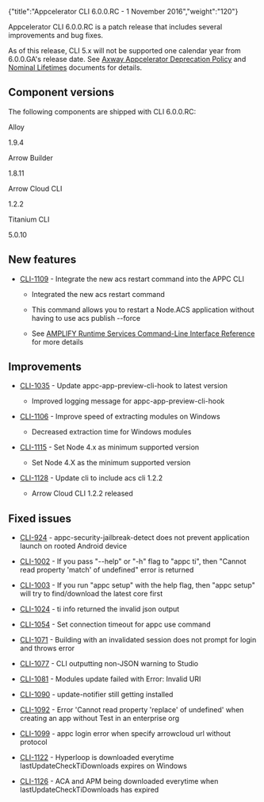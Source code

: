 {"title":"Appcelerator CLI 6.0.0.RC - 1 November 2016","weight":"120"} 

Appcelerator CLI 6.0.0.RC is a patch release that includes several improvements and bug fixes.

As of this release, CLI 5.x will not be supported one calendar year from 6.0.0.GA's release date. See [Axway Appcelerator Deprecation Policy](/docs/appc/AMPLIFY_Appcelerator_Services_Overview/Axway_Appcelerator_Deprecation_Policy/) and [Nominal Lifetimes](/docs/appc/AMPLIFY_Appcelerator_Services_Overview/Axway_Appcelerator_Product_Lifecycle/#NominalLifetimes) documents for details.

## Component versions

The following components are shipped with CLI 6.0.0.RC:

Alloy

1.9.4

Arrow Builder

1.8.11

Arrow Cloud CLI

1.2.2

Titanium CLI

5.0.10

## New features

*   [CLI-1109](https://jira.appcelerator.org/browse/CLI-1109) - Integrate the new acs restart command into the APPC CLI
    
    *   Integrated the new acs restart command
        
    *   This command allows you to restart a Node.ACS application without having to use acs publish --force
        
    *   See [AMPLIFY Runtime Services Command-Line Interface Reference](/docs/appc/Axway_API_Builder/AMPLIFY_Runtime_Services/AMPLIFY_Runtime_Services_Guide/AMPLIFY_Runtime_Services_Command-Line_Interface_Reference/) for more details
        

## Improvements

*   [CLI-1035](https://jira.appcelerator.org/browse/CLI-1035) - Update appc-app-preview-cli-hook to latest version
    
    *   Improved logging message for appc-app-preview-cli-hook
        
*   [CLI-1106](https://jira.appcelerator.org/browse/CLI-1106) - Improve speed of extracting modules on Windows
    
    *   Decreased extraction time for Windows modules
        
*   [CLI-1115](https://jira.appcelerator.org/browse/CLI-1115) - Set Node 4.x as minimum supported version
    
    *   Set Node 4.X as the minimum supported version
        
*   [CLI-1128](https://jira.appcelerator.org/browse/CLI-1128) - Update cli to include acs cli 1.2.2
    
    *   Arrow Cloud CLI 1.2.2 released
        

## Fixed issues

*   [CLI-924](https://jira.appcelerator.org/browse/CLI-924) - appc-security-jailbreak-detect does not prevent application launch on rooted Android device
    
*   [CLI-1002](https://jira.appcelerator.org/browse/CLI-1002) - If you pass "--help" or "-h" flag to "appc ti", then "Cannot read property 'match' of undefined" error is returned
    
*   [CLI-1003](https://jira.appcelerator.org/browse/CLI-1003) - If you run "appc setup" with the help flag, then "appc setup" will try to find/download the latest core first
    
*   [CLI-1024](https://jira.appcelerator.org/browse/CLI-1024) - ti info returned the invalid json output
    
*   [CLI-1054](https://jira.appcelerator.org/browse/CLI-1054) - Set connection timeout for appc use command
    
*   [CLI-1071](https://jira.appcelerator.org/browse/CLI-1071) - Building with an invalidated session does not prompt for login and throws error
    
*   [CLI-1077](https://jira.appcelerator.org/browse/CLI-1077) - CLI outputting non-JSON warning to Studio
    
*   [CLI-1081](https://jira.appcelerator.org/browse/CLI-1081) - Modules update failed with Error: Invalid URI
    
*   [CLI-1090](https://jira.appcelerator.org/browse/CLI-1090) - update-notifier still getting installed
    
*   [CLI-1092](https://jira.appcelerator.org/browse/CLI-1092) - Error 'Cannot read property 'replace' of undefined' when creating an app without Test in an enterprise org
    
*   [CLI-1099](https://jira.appcelerator.org/browse/CLI-1099) - appc login error when specify arrowcloud url without protocol
    
*   [CLI-1122](https://jira.appcelerator.org/browse/CLI-1122) - Hyperloop is downloaded everytime lastUpdateCheckTiDownloads expires on Windows
    
*   [CLI-1126](https://jira.appcelerator.org/browse/CLI-1126) - ACA and APM being downloaded everytime when lastUpdateCheckTiDownloads has expired